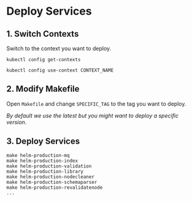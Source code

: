 # Deploy Services

## 1. Switch Contexts

Switch to the context you want to deploy.

```
kubectl config get-contexts

kubectl config use-context CONTEXT_NAME
```

## 2. Modify Makefile

Open `Makefile` and change `SPECIFIC_TAG` to the tag you want to deploy.

_By default we use the latest but you might want to deploy a specific version._

## 3. Deploy Services

```
make helm-production-mq
make helm-production-index
make helm-production-validation
make helm-production-library
make helm-production-nodecleaner
make helm-production-schemaparser
make helm-production-revalidatenode
...
```
